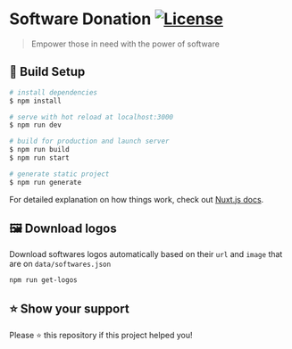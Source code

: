 # Software Donation [![License](https://img.shields.io/badge/License-Apache%202.0-blue.svg)](https://opensource.org/licenses/Apache-2.0)

> Empower those in need with the power of software


## 📖 Build Setup

``` bash
# install dependencies
$ npm install

# serve with hot reload at localhost:3000
$ npm run dev

# build for production and launch server
$ npm run build
$ npm run start

# generate static project
$ npm run generate
```

For detailed explanation on how things work, check out [Nuxt.js docs](https://nuxtjs.org).

## 🖼 Download logos

Download softwares logos automatically based on their `url` and `image` that are on `data/softwares.json`
```
npm run get-logos
```

## ⭐️ Show your support
Please ⭐️ this repository if this project helped you!
